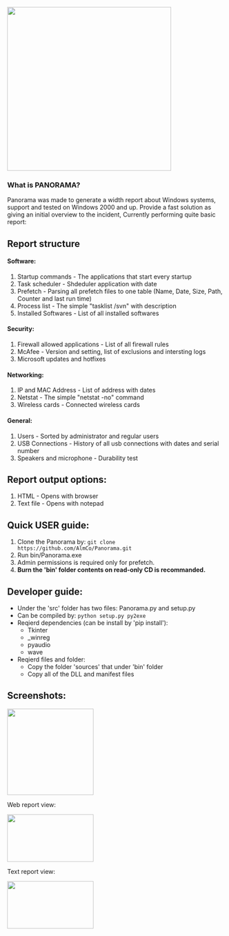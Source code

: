 [<img src="https://cloud.githubusercontent.com/assets/15038417/18474722/2f78cc4e-79cc-11e6-801e-b8efd70ba471.png" width="380" />](https://cloud.githubusercontent.com/assets/15038417/18474722/2f78cc4e-79cc-11e6-801e-b8efd70ba471.png)

### What is PANORAMA?
Panorama was made to generate a width report about Windows systems, support and tested on Windows 2000 and up.
Provide a fast solution as giving an initial overview to the incident, Currently performing quite basic report:

Report structure
---------
#### Software:
  1. Startup commands - The applications that start every startup
  2. Task scheduler - Shdeduler application with date
  3. Prefetch - Parsing all prefetch files to one table (Name, Date, Size, Path, Counter and last run time)
  4. Process list - The simple "tasklist /svn" with description
  5. Installed Softwares - List of all installed softwares

#### Security:
  1. Firewall allowed applications - List of all firewall rules
  2. McAfee - Version and setting, list of exclusions and intersting logs
  3. Microsoft updates and hotfixes

#### Networking:
  1. IP and MAC Address - List of address with dates
  2. Netstat - The simple "netstat -no" command
  3. Wireless cards - Connected wireless cards

#### General:
  1. Users - Sorted by administrator and regular users
  2. USB Connections - History of all usb connections with dates and serial number
  3. Speakers and microphone - Durability test

Report output options:
---------
  1. HTML - Opens with browser
  2. Text file - Opens with notepad
 
Quick USER guide:
---------
  1. Clone the Panorama by:
    ```git clone https://github.com/AlmCo/Panorama.git```
  2. Run bin/Panorama.exe
  3. Admin permissions is required only for prefetch.
  4. **Burn the 'bin' folder contents on read-only CD is recommanded.**

Developer guide:
---------
  * Under the 'src' folder has two files: Panorama.py and setup.py
  * Can be compiled by: ```python setup.py py2exe```
  * Reqierd dependencies (can be install by 'pip install'):
    *  Tkinter
    *  _winreg
    *  pyaudio
    *  wave
  * Reqierd files and folder:
    * Copy the folder 'sources' that under 'bin' folder
    * Copy all of the DLL and manifest files

Screenshots:
---------
[<img src="https://cloud.githubusercontent.com/assets/15038417/18474718/2d10cf38-79cc-11e6-921d-3364685b44ee.png" width="200" height="200" />](https://cloud.githubusercontent.com/assets/15038417/18474718/2d10cf38-79cc-11e6-921d-3364685b44ee.png)

Web report view:

[<img src="https://cloud.githubusercontent.com/assets/15038417/18474444/ab1abc1a-79ca-11e6-8d1b-cf6c2f7c867e.png" width="200" height="110" />](https://cloud.githubusercontent.com/assets/15038417/18474444/ab1abc1a-79ca-11e6-8d1b-cf6c2f7c867e.png)

Text report view:

[<img src="https://cloud.githubusercontent.com/assets/15038417/18503158/09b963c2-7a64-11e6-8fa9-9ee200e1f013.png" width="200" height="110" />](https://cloud.githubusercontent.com/assets/15038417/18503158/09b963c2-7a64-11e6-8fa9-9ee200e1f013.png)
